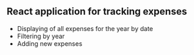 ## React application for tracking expenses

- Displaying of all expenses for the year by date
- Filtering by year
- Adding new expenses